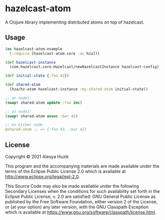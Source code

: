 # hazelcast-atom

A Clojure library implementing distributed atoms on top of hazelcast.

## Usage

```clojure
(ns hazelcast-atom.example
  (:require [hazelcast-atom.core :as hza]))

(def hazelcast-instance
  (com.hazelcast.core.Hazelcast/newHazelcastInstance hazelcast-config))

(def initial-state {:foo 42})

(def shared-atom
  (hza/hz-atom hazelcast-instance :my-shared-atom initial-state))

;; on node1:
(swap! shared-atom update :foo inc)

;; on node2:
(swap! shared-atom assoc :bar 42)

;; on either node
@shared-atom ;; => {:foo 43, :bar 42}
```

## License

Copyright © 2021 Alesya Huzik

This program and the accompanying materials are made available under the
terms of the Eclipse Public License 2.0 which is available at
http://www.eclipse.org/legal/epl-2.0.

This Source Code may also be made available under the following Secondary
Licenses when the conditions for such availability set forth in the Eclipse
Public License, v. 2.0 are satisfied: GNU General Public License as published by
the Free Software Foundation, either version 2 of the License, or (at your
option) any later version, with the GNU Classpath Exception which is available
at https://www.gnu.org/software/classpath/license.html.
